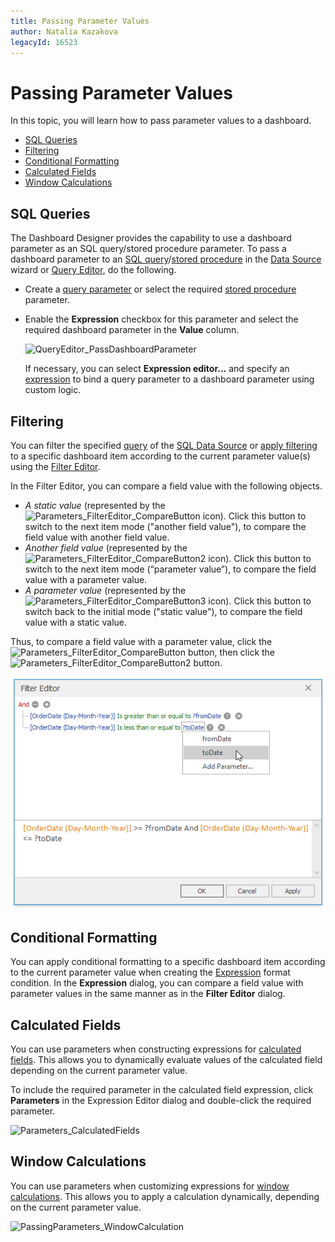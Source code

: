 ```yaml
---
title: Passing Parameter Values
author: Natalia Kazakova
legacyId: 16523
---
```

# Passing Parameter Values
In this topic, you will learn how to pass parameter values to a dashboard.
* [SQL Queries](#sql-queries)
* [Filtering](#filtering)
* [Conditional Formatting](#conditional-formatting)
* [Calculated Fields](#calculated-fields)
* [Window Calculations](#window-calculations)

## <a name="sql-queries"/>SQL Queries
The Dashboard Designer provides the capability to use a dashboard parameter as an SQL query/stored procedure parameter. To pass a dashboard parameter to an [SQL query](../../working-with-data/pass-query-parameters.md)/[stored procedure](../../working-with-data/stored-procedures.md) in the [Data Source](../../providing-data/connecting-to-sql-databases.md) wizard or [Query Editor](../../working-with-data/using-the-query-editor.md), do the following.
* Create a [query parameter](../../working-with-data/pass-query-parameters.md) or select the required [stored procedure](../../working-with-data/stored-procedures.md) parameter.
* Enable the **Expression** checkbox for this parameter and select the required dashboard parameter in the **Value** column.
	
	![QueryEditor_PassDashboardParameter](../../../../images/img121219.png)
	
	If necessary, you can select **Expression editor...** and specify an [expression](../../data-analysis/expression-constants-operators-and-functions.md) to bind a query parameter to a dashboard parameter using custom logic.

## <a name="filtering"/>Filtering
You can filter the specified [query](../../working-with-data/filter-queries.md) of the [SQL Data Source](../../providing-data/connecting-to-sql-databases.md) or [apply filtering](../../data-shaping/filtering.md) to a specific dashboard item according to the current parameter value(s) using the [Filter Editor](../../../../../interface-elements-for-desktop/articles/filter-editor.md).

In the Filter Editor, you can compare a field value with the following objects.
* _A static value_ (represented by the ![Parameters_FilterEditor_CompareButton](../../../../images/img21820.png) icon). Click this button to switch to the next item mode ("another field value"), to compare the field value with another field value.
* _Another field value_ (represented by the ![Parameters_FilterEditor_CompareButton2](../../../../images/img21824.png) icon). Click this button to switch to the next item mode (“parameter value”), to compare the field value with a parameter value.
* _A parameter value_ (represented by the ![Parameters_FilterEditor_CompareButton3](../../../../images/img21825.png) icon). Click this button to switch back to the initial mode ("static value"), to compare the field value with a static value.

Thus, to compare a field value with a parameter value, click the ![Parameters_FilterEditor_CompareButton](../../../../images/img21820.png) button, then click the ![Parameters_FilterEditor_CompareButton2](../../../../images/img21824.png) button.

![Parameters_FilterEditor](../../../../images/img21729.png)

## <a name="conditional-formatting"/>Conditional Formatting
You can apply conditional formatting to a specific dashboard item according to the current parameter value when creating the [Expression](../../appearance-customization/conditional-formatting/expression.md) format condition. In the **Expression** dialog, you can compare a field value with parameter values in the same manner as in the **Filter Editor** dialog.

## <a name="calculated-fields"/>Calculated Fields
You can use parameters when constructing expressions for [calculated fields](../../working-with-data/creating-calculated-fields.md). This allows you to dynamically evaluate values of the calculated field depending on the current parameter value.

To include the required parameter in the calculated field expression, click **Parameters** in the Expression Editor dialog and double-click the required parameter.

![Parameters_CalculatedFields](../../../../images/img21730.png)

## <a name="window-calculations"/>Window Calculations
You can use parameters when customizing expressions for [window calculations](../window-calculations.md). This allows you to apply a calculation dynamically, depending on the current parameter value.

![PassingParameters_WindowCalculation](../../../../images/img124377.png)